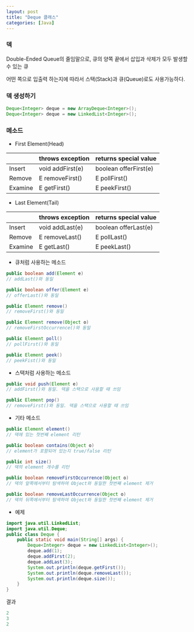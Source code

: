 ```yaml
---
layout: post
title: "Deque 클래스"
categories: [Java]
---
```


### 덱
Double-Ended Queue의 줄임말으로, 큐의 양쪽 끝에서 삽입과 삭제가 모두 발생할 수 있는 큐

어떤 쪽으로 입출력 하는지에 따라서 스택(Stack)과 큐(Queue)로도 사용가능하다.

### 덱 생성하기
```java
Deque<Integer> deque = new ArrayDeque<Integer>();
Deque<Integer> deque = new LinkedList<Integer>();
```

### 메소드
* First Element(Head)

|   | throws exception | returns special value |
|-----|-----|-----|
| Insert | void addFirst(e) | boolean offerFirst(e) |
| Remove | E removeFirst() | E pollFirst() |
| Examine | E getFirst() | E peekFirst() |

* Last Element(Tail)

|   | throws exception | returns special value |
|-----|-----|-----|
| Insert | void addLast(e) | boolean offerLast(e) |
| Remove | E removeLast() | E pollLast() |
| Examine | E getLast() | E peekLast() |


* 큐처럼 사용하는 메소드

```java
public boolean add(Element e)
// addLast()와 동일

public boolean offer(Element e)
// offerLast()와 동일

public Element remove()
// removeFirst()와 동일

public Element remove(Object o)
// removeFirstOccurrence()와 동일

public Element poll()
// pollFirst()와 동일

public Element peek()
// peekFist()와 동일
```

* 스택처럼 사용하는 메소드

```java
public void push(Element e)
// addFirst()와 동일. 덱을 스택으로 사용할 때 쓰임

public Element pop()
// removeFirst()와 동일. 덱을 스택으로 사용할 때 쓰임
```

* 기타 메소드

```java
public Element element()
// 덱에 있는 첫번째 element 리턴

public boolean contains(Object o)
// element가 포함되어 있는지 true/false 리턴

public int size()
// 덱의 element 개수를 리턴

public boolean removeFirstOccurrence(Object o)
// 덱의 앞쪽에서부터 탐색하여 Object와 동일한 첫번째 element 제거

public boolean removeLastOccurrence(Object o)
// 덱의 뒤쪽에서부터 탐색하여 Object와 동일한 첫번째 element 제거
```


* 예제
```java
import java.util.LinkedList;
import java.util.Deque;
public class Deque {
    public static void main(String[] args) {
        Deque<Integer> deque = new LinkedList<Integer>();
        deque.add(1);
        deque.addFirst(2);
        deque.addLast(3);
        System.out.println(deque.getFirst());
        System.out.println(deque.removeLast());
        System.out.println(deque.size());
    }
}
```

결과
```java
2
3
2
```